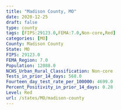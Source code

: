 ```yaml
---
title: "Madison County, MO"
date: 2020-12-25
draft: false
type: county
tags: [FIPS:29123.0,FEMA:7.0,Non-core,Red]
categories: [MO]
County: Madison County
State: MO
FIPS: 29123.0
FEMA_Region: 7.0
Population: 12088.0
NCHS_Urban_Rural_Classification: Non-core
Tests_in_prior_14_days: 568.0
Fourteen_day_test_rate_per_100000: 4699.0
Percent_Positivity_in_prior_14_days: 0.28
Level: Red
url: /states/MO/madison-county
---
```



